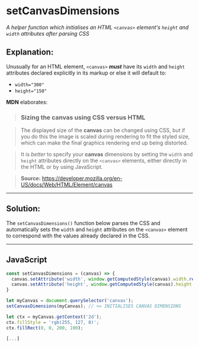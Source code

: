 # setCanvasDimensions
*A helper function which initialises an HTML `<canvas>` element's `height` and `width` attributes after parsing CSS*

## Explanation:
Unusually for an HTML element, `<canvas>` ***must*** have its `width` and `height` attributes declared explicitly in its markup or else it will default to:

 - `width="300"`
 - `height="150"`

**MDN** elaborates:

> ### Sizing the canvas using CSS versus HTML

> The displayed size of the **canvas** can be changed using CSS, but if you do this the image is scaled during rendering to fit the styled size, which can 
> make the final graphics rendering end up being distorted.

> It is *better* to specify your **canvas** dimensions by setting the `width` and `height` attributes directly on the `<canvas>` elements, either directly in 
> the HTML or by using JavaScript.
  
> **Source:** https://developer.mozilla.org/en-US/docs/Web/HTML/Element/canvas

________
## Solution:

The `setCanvasDimensions()` function below parses the CSS and automatically sets the `width` and `height` attributes on the `<canvas>` element to correspond with the values already declared in the CSS.
_________

## JavaScript
```js
const setCanvasDimensions = (canvas) => {
  canvas.setAttribute('width', window.getComputedStyle(canvas).width.replace('px', ''));
  canvas.setAttribute('height', window.getComputedStyle(canvas).height.replace('px', ''));
}

let myCanvas = document.querySelector('canvas');
setCanvasDimensions(myCanvas); // <= INITIALISES CANVAS DIMENSIONS

let ctx = myCanvas.getContext('2d');
ctx.fillStyle = 'rgb(255, 127, 0)';
ctx.fillRect(0, 0, 200, 100);

[...]
```
